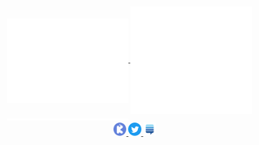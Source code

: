 <a href="https://metrics.lecoq.io/about/pakelley">
  <img src="base.svg" align="center" width="47.5%" />
</a>
<a href="https://metrics.lecoq.io/about/pakelley">
  <img src="achievements.svg" align="center" width="47.5%" />
</a>
<a href="https://metrics.lecoq.io/about/pakelley">
  <img src="contributions.svg" align="center" width="47.5%" />
</a>

<br/>

<div align="center">
  <a href="https://keyoxide.org/hkp/0x571438EB48F2B1EA" target="_blank">
    <img alt="Keyoxide" src="assets/keyoxide.svg" width="5%"/>
  </a>
  <a href="https://twitter.com/patchrex" target="_blank">
    <img alt="Twitter" src="assets/twitter.png" width="5%"/>
  </a>
  <a href="https://stackexchange.com/users/6534397/patrick" target="_blank">
    <img alt="Keyoxide" src="assets/stack-exchange.svg" width="5%"/>
  </a>
</div>
